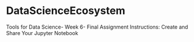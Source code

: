# DataScienceEcosystem
Tools for Data Science- Week 6- Final Assignment Instructions: Create and Share Your Jupyter Notebook
